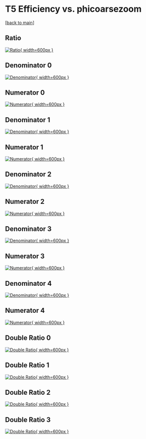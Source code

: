 # T5 Efficiency vs. phicoarsezoom

[[back to main](./)]



## Ratio

[![Ratio](../mtv/var/T5_base_13_1_eff_phicoarsezoom.png){ width=600px }](../mtv/var/T5_base_13_1_eff_phicoarsezoom.pdf)

## Denominator 0

[![Denominator](../mtv/den/T5_base_13_1_eff_phicoarsezoom_den0.png){ width=600px }](../mtv/den/T5_base_13_1_eff_phicoarsezoom_den0.pdf)

## Numerator 0

[![Numerator](../mtv/num/T5_base_13_1_eff_phicoarsezoom_num0.png){ width=600px }](../mtv/num/T5_base_13_1_eff_phicoarsezoom_num0.pdf)

## Denominator 1

[![Denominator](../mtv/den/T5_base_13_1_eff_phicoarsezoom_den1.png){ width=600px }](../mtv/den/T5_base_13_1_eff_phicoarsezoom_den1.pdf)

## Numerator 1

[![Numerator](../mtv/num/T5_base_13_1_eff_phicoarsezoom_num1.png){ width=600px }](../mtv/num/T5_base_13_1_eff_phicoarsezoom_num1.pdf)

## Denominator 2

[![Denominator](../mtv/den/T5_base_13_1_eff_phicoarsezoom_den2.png){ width=600px }](../mtv/den/T5_base_13_1_eff_phicoarsezoom_den2.pdf)

## Numerator 2

[![Numerator](../mtv/num/T5_base_13_1_eff_phicoarsezoom_num2.png){ width=600px }](../mtv/num/T5_base_13_1_eff_phicoarsezoom_num2.pdf)

## Denominator 3

[![Denominator](../mtv/den/T5_base_13_1_eff_phicoarsezoom_den3.png){ width=600px }](../mtv/den/T5_base_13_1_eff_phicoarsezoom_den3.pdf)

## Numerator 3

[![Numerator](../mtv/num/T5_base_13_1_eff_phicoarsezoom_num3.png){ width=600px }](../mtv/num/T5_base_13_1_eff_phicoarsezoom_num3.pdf)

## Denominator 4

[![Denominator](../mtv/den/T5_base_13_1_eff_phicoarsezoom_den4.png){ width=600px }](../mtv/den/T5_base_13_1_eff_phicoarsezoom_den4.pdf)

## Numerator 4

[![Numerator](../mtv/num/T5_base_13_1_eff_phicoarsezoom_num4.png){ width=600px }](../mtv/num/T5_base_13_1_eff_phicoarsezoom_num4.pdf)

## Double Ratio 0

[![Double Ratio](../mtv/ratio/T5_base_13_1_eff_phicoarsezoom_ratio0.png){ width=600px }](../mtv/ratio/T5_base_13_1_eff_phicoarsezoom_ratio0.pdf)

## Double Ratio 1

[![Double Ratio](../mtv/ratio/T5_base_13_1_eff_phicoarsezoom_ratio1.png){ width=600px }](../mtv/ratio/T5_base_13_1_eff_phicoarsezoom_ratio1.pdf)

## Double Ratio 2

[![Double Ratio](../mtv/ratio/T5_base_13_1_eff_phicoarsezoom_ratio2.png){ width=600px }](../mtv/ratio/T5_base_13_1_eff_phicoarsezoom_ratio2.pdf)

## Double Ratio 3

[![Double Ratio](../mtv/ratio/T5_base_13_1_eff_phicoarsezoom_ratio3.png){ width=600px }](../mtv/ratio/T5_base_13_1_eff_phicoarsezoom_ratio3.pdf)

